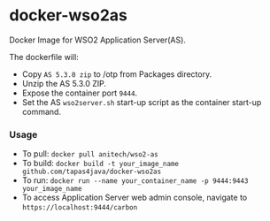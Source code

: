 docker-wso2as
=============

Docker Image for WSO2 Application Server(AS).

The dockerfile will:

* Copy `AS 5.3.0 zip` to /otp from Packages directory.
* Unzip the AS 5.3.0 ZIP.
* Expose the container port `9444`.
* Set the AS `wso2server.sh` start-up script as the container start-up command.

### Usage
* To pull: `docker pull anitech/wso2-as`
* To build: `docker build -t your_image_name github.com/tapas4java/docker-wso2as`
* To run: `docker run --name your_container_name -p 9444:9443 your_image_name`
* To access Application Server web admin console, navigate to `https://localhost:9444/carbon`